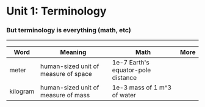 # Unit 1: Terminology
### But terminology is everything (math, etc)

------------------------
| Word | Meaning | Math | More |
|---|---|---|---|
|meter|human-sized unit of measure of space|1e-7 Earth's equator-pole distance||
|kilogram|human-sized unit of measure of mass|1e-3 mass of 1 m^3 of water||
